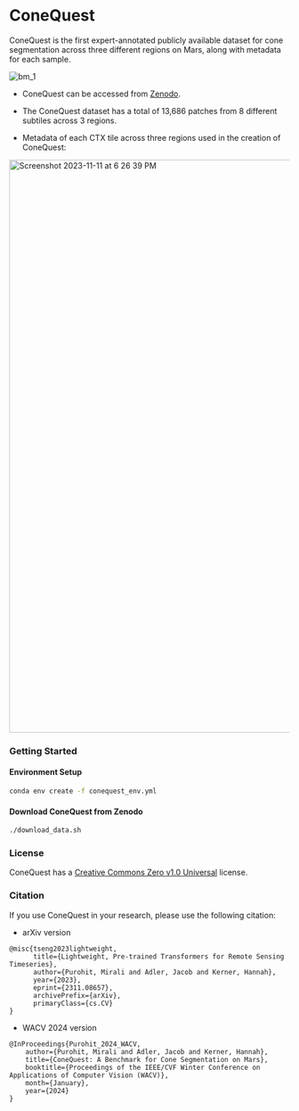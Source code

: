 # ConeQuest
ConeQuest is the first expert-annotated publicly available dataset for cone segmentation across three different regions on Mars, along with metadata for each sample.


![bm_1](https://github.com/kerner-lab/ConeQuest/assets/46327378/e6c37a7e-ae1c-4a1f-956f-cc25ea984f30)

- ConeQuest can be accessed from [Zenodo](https://zenodo.org/records/10077410).

- The ConeQuest dataset has a total of 13,686 patches from 8 different subtiles across 3 regions.

- Metadata of each CTX tile across three regions used in the creation of ConeQuest:

<img width="1028" alt="Screenshot 2023-11-11 at 6 26 39 PM" src="https://github.com/kerner-lab/ConeQuest/assets/46327378/dd1e2f27-39e8-4e0f-b4ad-40b6be3e8338">


### Getting Started

#### Environment Setup

```bash
conda env create -f conequest_env.yml
```

#### Download ConeQuest from Zenodo

```bash
./download_data.sh
```


### License
ConeQuest has a [Creative Commons Zero v1.0 Universal](https://github.com/kerner-lab/ConeQuest/blob/main/LICENSE) license.

### Citation

If you use ConeQuest in your research, please use the following citation:

- arXiv version
```
@misc{tseng2023lightweight,
      title={Lightweight, Pre-trained Transformers for Remote Sensing Timeseries},
      author={Purohit, Mirali and Adler, Jacob and Kerner, Hannah},
      year={2023},
      eprint={2311.08657},
      archivePrefix={arXiv},
      primaryClass={cs.CV}
}
```

- WACV 2024 version
```
@InProceedings{Purohit_2024_WACV,
    author={Purohit, Mirali and Adler, Jacob and Kerner, Hannah},
    title={ConeQuest: A Benchmark for Cone Segmentation on Mars},
    booktitle={Proceedings of the IEEE/CVF Winter Conference on Applications of Computer Vision (WACV)},
    month={January},
    year={2024}
}
```


